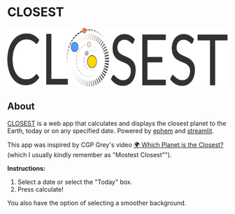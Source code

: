 # CLOSEST

<p align="center">
  <img src="/img/logo_dark.png" width="667px" height="135px">
</p>

## About
[CLOSEST](https://closest.streamlit.app/) is a web app that calculates and displays the closest planet to the Earth, today or on any specified date. Powered by [ephem](https://pypi.org/project/ephem/) and [streamlit](https://streamlit.io/).

This app was inspired by CGP Grey's video [🌍 Which Planet is the Closest? ](https://www.youtube.com/watch?v=SumDHcnCRuU) (which I usually kindly remember as "Mostest Closest""). 

**Instructions:** 
1. Select a date or select the "Today" box.  
2. Press calculate!  

You also have the option of selecting a smoother background.